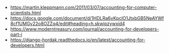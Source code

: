 
- https://martin.kleppmann.com/2011/03/07/accounting-for-computer-scientists.html
- https://docs.google.com/document/d/1HDLRa6vKpclO1JtxbGB5NeAYWf8cf1UMGy22o8OZZq4/edit#heading=h.skwipzywxid4
- https://www.moderntreasury.com/journal/accounting-for-developers-part-i
- https://django-hordak.readthedocs.io/en/latest/accounting-for-developers.html